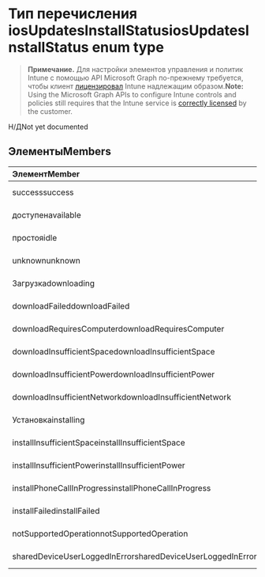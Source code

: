 # <a name="iosupdatesinstallstatus-enum-type"></a><span data-ttu-id="d40f0-101">Тип перечисления iosUpdatesInstallStatus</span><span class="sxs-lookup"><span data-stu-id="d40f0-101">iosUpdatesInstallStatus enum type</span></span>

> <span data-ttu-id="d40f0-102">**Примечание.** Для настройки элементов управления и политик Intune с помощью API Microsoft Graph по-прежнему требуется, чтобы клиент [лицензировал](https://go.microsoft.com/fwlink/?linkid=839381) Intune надлежащим образом.</span><span class="sxs-lookup"><span data-stu-id="d40f0-102">**Note:** Using the Microsoft Graph APIs to configure Intune controls and policies still requires that the Intune service is [correctly licensed](https://go.microsoft.com/fwlink/?linkid=839381) by the customer.</span></span>

<span data-ttu-id="d40f0-103">Н/Д</span><span class="sxs-lookup"><span data-stu-id="d40f0-103">Not yet documented</span></span>
## <a name="members"></a><span data-ttu-id="d40f0-104">Элементы</span><span class="sxs-lookup"><span data-stu-id="d40f0-104">Members</span></span>
|<span data-ttu-id="d40f0-105">Элемент</span><span class="sxs-lookup"><span data-stu-id="d40f0-105">Member</span></span>|<span data-ttu-id="d40f0-106">Значение</span><span class="sxs-lookup"><span data-stu-id="d40f0-106">Value</span></span>|<span data-ttu-id="d40f0-107">Описание</span><span class="sxs-lookup"><span data-stu-id="d40f0-107">Description</span></span>|
|:---|:---|:---|
|<span data-ttu-id="d40f0-108">success</span><span class="sxs-lookup"><span data-stu-id="d40f0-108">success</span></span>|<span data-ttu-id="d40f0-109">0</span><span class="sxs-lookup"><span data-stu-id="d40f0-109">0</span></span>|<span data-ttu-id="d40f0-110">Н/Д</span><span class="sxs-lookup"><span data-stu-id="d40f0-110">Not yet documented</span></span>|
|<span data-ttu-id="d40f0-111">доступен</span><span class="sxs-lookup"><span data-stu-id="d40f0-111">available</span></span>|<span data-ttu-id="d40f0-112">1</span><span class="sxs-lookup"><span data-stu-id="d40f0-112">1</span></span>|<span data-ttu-id="d40f0-113">Н/Д</span><span class="sxs-lookup"><span data-stu-id="d40f0-113">Not yet documented</span></span>|
|<span data-ttu-id="d40f0-114">простоя</span><span class="sxs-lookup"><span data-stu-id="d40f0-114">idle</span></span>|<span data-ttu-id="d40f0-115">2</span><span class="sxs-lookup"><span data-stu-id="d40f0-115">2</span></span>|<span data-ttu-id="d40f0-116">Н/Д</span><span class="sxs-lookup"><span data-stu-id="d40f0-116">Not yet documented</span></span>|
|<span data-ttu-id="d40f0-117">unknown</span><span class="sxs-lookup"><span data-stu-id="d40f0-117">unknown</span></span>|<span data-ttu-id="d40f0-118">3</span><span class="sxs-lookup"><span data-stu-id="d40f0-118">3</span></span>|<span data-ttu-id="d40f0-119">Н/Д</span><span class="sxs-lookup"><span data-stu-id="d40f0-119">Not yet documented</span></span>|
|<span data-ttu-id="d40f0-120">Загрузка</span><span class="sxs-lookup"><span data-stu-id="d40f0-120">downloading</span></span>|<span data-ttu-id="d40f0-121">-2016330712</span><span class="sxs-lookup"><span data-stu-id="d40f0-121">-2016330712</span></span>|<span data-ttu-id="d40f0-122">Н/Д</span><span class="sxs-lookup"><span data-stu-id="d40f0-122">Not yet documented</span></span>|
|<span data-ttu-id="d40f0-123">downloadFailed</span><span class="sxs-lookup"><span data-stu-id="d40f0-123">downloadFailed</span></span>|<span data-ttu-id="d40f0-124">-2016330711</span><span class="sxs-lookup"><span data-stu-id="d40f0-124">-2016330711</span></span>|<span data-ttu-id="d40f0-125">Н/Д</span><span class="sxs-lookup"><span data-stu-id="d40f0-125">Not yet documented</span></span>|
|<span data-ttu-id="d40f0-126">downloadRequiresComputer</span><span class="sxs-lookup"><span data-stu-id="d40f0-126">downloadRequiresComputer</span></span>|<span data-ttu-id="d40f0-127">-2016330710</span><span class="sxs-lookup"><span data-stu-id="d40f0-127">-2016330710</span></span>|<span data-ttu-id="d40f0-128">Н/Д</span><span class="sxs-lookup"><span data-stu-id="d40f0-128">Not yet documented</span></span>|
|<span data-ttu-id="d40f0-129">downloadInsufficientSpace</span><span class="sxs-lookup"><span data-stu-id="d40f0-129">downloadInsufficientSpace</span></span>|<span data-ttu-id="d40f0-130">-2016330709</span><span class="sxs-lookup"><span data-stu-id="d40f0-130">-2016330709</span></span>|<span data-ttu-id="d40f0-131">Н/Д</span><span class="sxs-lookup"><span data-stu-id="d40f0-131">Not yet documented</span></span>|
|<span data-ttu-id="d40f0-132">downloadInsufficientPower</span><span class="sxs-lookup"><span data-stu-id="d40f0-132">downloadInsufficientPower</span></span>|<span data-ttu-id="d40f0-133">-2016330708</span><span class="sxs-lookup"><span data-stu-id="d40f0-133">-2016330708</span></span>|<span data-ttu-id="d40f0-134">Н/Д</span><span class="sxs-lookup"><span data-stu-id="d40f0-134">Not yet documented</span></span>|
|<span data-ttu-id="d40f0-135">downloadInsufficientNetwork</span><span class="sxs-lookup"><span data-stu-id="d40f0-135">downloadInsufficientNetwork</span></span>|<span data-ttu-id="d40f0-136">-2016330707</span><span class="sxs-lookup"><span data-stu-id="d40f0-136">-2016330707</span></span>|<span data-ttu-id="d40f0-137">Н/Д</span><span class="sxs-lookup"><span data-stu-id="d40f0-137">Not yet documented</span></span>|
|<span data-ttu-id="d40f0-138">Установка</span><span class="sxs-lookup"><span data-stu-id="d40f0-138">installing</span></span>|<span data-ttu-id="d40f0-139">-2016330706</span><span class="sxs-lookup"><span data-stu-id="d40f0-139">-2016330706</span></span>|<span data-ttu-id="d40f0-140">Н/Д</span><span class="sxs-lookup"><span data-stu-id="d40f0-140">Not yet documented</span></span>|
|<span data-ttu-id="d40f0-141">installInsufficientSpace</span><span class="sxs-lookup"><span data-stu-id="d40f0-141">installInsufficientSpace</span></span>|<span data-ttu-id="d40f0-142">-2016330705</span><span class="sxs-lookup"><span data-stu-id="d40f0-142">-2016330705</span></span>|<span data-ttu-id="d40f0-143">Н/Д</span><span class="sxs-lookup"><span data-stu-id="d40f0-143">Not yet documented</span></span>|
|<span data-ttu-id="d40f0-144">installInsufficientPower</span><span class="sxs-lookup"><span data-stu-id="d40f0-144">installInsufficientPower</span></span>|<span data-ttu-id="d40f0-145">-2016330704</span><span class="sxs-lookup"><span data-stu-id="d40f0-145">-2016330704</span></span>|<span data-ttu-id="d40f0-146">Н/Д</span><span class="sxs-lookup"><span data-stu-id="d40f0-146">Not yet documented</span></span>|
|<span data-ttu-id="d40f0-147">installPhoneCallInProgress</span><span class="sxs-lookup"><span data-stu-id="d40f0-147">installPhoneCallInProgress</span></span>|<span data-ttu-id="d40f0-148">-2016330703</span><span class="sxs-lookup"><span data-stu-id="d40f0-148">-2016330703</span></span>|<span data-ttu-id="d40f0-149">Н/Д</span><span class="sxs-lookup"><span data-stu-id="d40f0-149">Not yet documented</span></span>|
|<span data-ttu-id="d40f0-150">installFailed</span><span class="sxs-lookup"><span data-stu-id="d40f0-150">installFailed</span></span>|<span data-ttu-id="d40f0-151">-2016330702</span><span class="sxs-lookup"><span data-stu-id="d40f0-151">-2016330702</span></span>|<span data-ttu-id="d40f0-152">Н/Д</span><span class="sxs-lookup"><span data-stu-id="d40f0-152">Not yet documented</span></span>|
|<span data-ttu-id="d40f0-153">notSupportedOperation</span><span class="sxs-lookup"><span data-stu-id="d40f0-153">notSupportedOperation</span></span>|<span data-ttu-id="d40f0-154">-2016330701</span><span class="sxs-lookup"><span data-stu-id="d40f0-154">-2016330701</span></span>|<span data-ttu-id="d40f0-155">Н/Д</span><span class="sxs-lookup"><span data-stu-id="d40f0-155">Not yet documented</span></span>|
|<span data-ttu-id="d40f0-156">sharedDeviceUserLoggedInError</span><span class="sxs-lookup"><span data-stu-id="d40f0-156">sharedDeviceUserLoggedInError</span></span>|<span data-ttu-id="d40f0-157">-2016330699</span><span class="sxs-lookup"><span data-stu-id="d40f0-157">-2016330699</span></span>|<span data-ttu-id="d40f0-158">Н/Д</span><span class="sxs-lookup"><span data-stu-id="d40f0-158">Not yet documented</span></span>|



